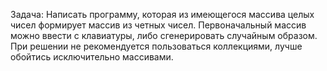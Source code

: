 Задача: Написать программу, которая из имеющегося массива целых чисел формирует массив из четных чисел.
Первоначальный массив можно ввести с клавиатуры, либо сгенерировать случайным образом. При решении не
рекомендуется пользоваться коллекциями, лучше обойтись исключительно массивами.
